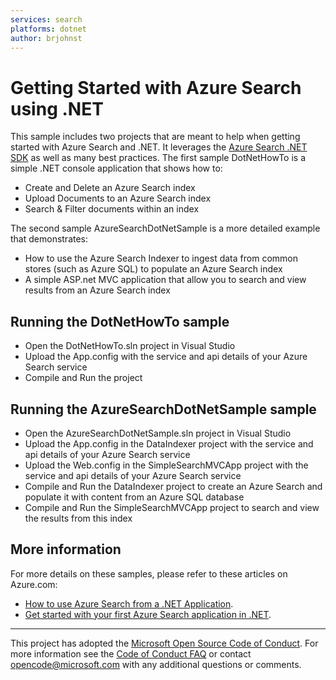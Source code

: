 ```yaml
---
services: search
platforms: dotnet
author: brjohnst
---
```


# Getting Started with Azure Search using .NET

This sample includes two projects that are meant to help when getting started with Azure Search and .NET.  It leverages the [Azure Search .NET SDK](https://www.nuget.org/packages/Microsoft.Azure.Search) as well as many best practices. The first sample DotNetHowTo is a simple .NET console application that shows how to:

* Create and Delete an Azure Search index
* Upload Documents to an Azure Search index
* Search & Filter documents within an index

The second sample AzureSearchDotNetSample is a more detailed example that demonstrates:
* How to use the Azure Search Indexer to ingest data from common stores (such as Azure SQL) to populate an Azure Search index
* A simple ASP.net MVC application that allow you to search and view results from an Azure Search index

## Running the DotNetHowTo sample

* Open the DotNetHowTo.sln project in Visual Studio
* Upload the App.config with the service and api details of your Azure Search service
* Compile and Run the project

## Running the AzureSearchDotNetSample sample

* Open the AzureSearchDotNetSample.sln project in Visual Studio
* Upload the App.config in the DataIndexer project with the service and api details of your Azure Search service
* Upload the Web.config in the SimpleSearchMVCApp project with the service and api details of your Azure Search service
* Compile and Run the DataIndexer project to create an Azure Search and populate it with content from an Azure SQL database
* Compile and Run the SimpleSearchMVCApp project to search and view the results from this index

## More information

For more details on these samples, please refer to these articles on Azure.com:

  - [How to use Azure Search from a .NET Application](https://azure.microsoft.com/en-us/documentation/articles/search-howto-dotnet-sdk/).
  - [Get started with your first Azure Search application in .NET](https://azure.microsoft.com/en-us/documentation/articles/search-get-started-dotnet/).

---

This project has adopted the [Microsoft Open Source Code of Conduct](https://opensource.microsoft.com/codeofconduct/). For more information see the [Code of Conduct FAQ](https://opensource.microsoft.com/codeofconduct/faq/) or contact [opencode@microsoft.com](mailto:opencode@microsoft.com) with any additional questions or comments.